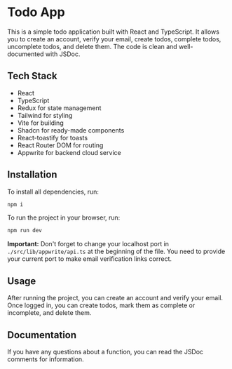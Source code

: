 # Todo App

This is a simple todo application built with React and TypeScript. It allows you to create an account, verify your email, create todos, complete todos, uncomplete todos, and delete them. The code is clean and well-documented with JSDoc.

## Tech Stack

- React
- TypeScript
- Redux for state management
- Tailwind for styling
- Vite for building
- Shadcn for ready-made components
- React-toastify for toasts
- React Router DOM for routing
- Appwrite for backend cloud service

## Installation

To install all dependencies, run:
```bash
npm i
```

To run the project in your browser, run:
```bash
npm run dev
```


**Important:** Don't forget to change your localhost port in `./src/lib/appwrite/api.ts` at the beginning of the file. You need to provide your current port to make email verification links correct.

## Usage

After running the project, you can create an account and verify your email. Once logged in, you can create todos, mark them as complete or incomplete, and delete them.

## Documentation

If you have any questions about a function, you can read the JSDoc comments for information.

